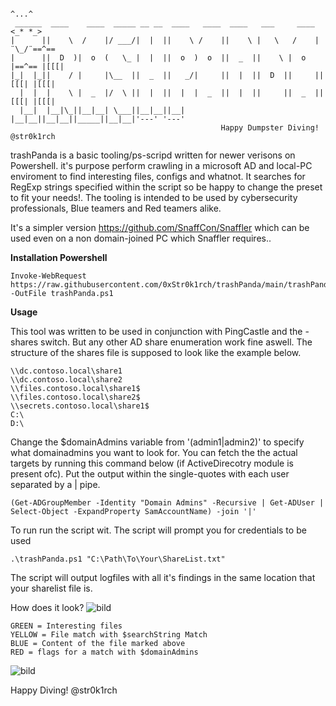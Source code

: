 ```
                                                                      ^...^
 ______  ____    ____  _____ __ __  ____   ____  ____   ___     ____ <_* *_>
|      ||    \  /    |/ ___/|  |  ||    \ /    ||    \ |   \   /    | ¨\_/¨==^== 
|      ||  D  )|  o  (   \_ |  |  ||  o  )  o  ||  _  ||    \ |  o  |==^== |[[[|
|_|  |_||    / |     |\__  ||  _  ||   _/|     ||  |  ||  D  ||     ||[[[| |[[[|
  |  |  |    \ |  _  |/  \ ||  |  ||  |  |  _  ||  |  ||     ||  _  ||[[[| |[[[|
  |__|  |__|\_||__|__| \___||__|__||__|  |__|__||__|__||_____||__|__|'---' '---'
                                               Happy Dumpster Diving! @str0k1rch
```

trashPanda is a basic tooling/ps-scripd written for newer verisons on Powershell.
it's purpose perform crawling in a microsoft AD and local-PC enviroment to find interesting files, configs and whatnot.
It searches for RegExp strings specified within the script so be happy to change the preset to
fit your needs!. The tooling is intended to be used by cybersecurity professionals, Blue teamers and Red teamers alike.

It's a simpler version https://github.com/SnaffCon/Snaffler which can be used even on a non domain-joined PC which Snaffler requires..

**Installation Powershell**
```
Invoke-WebRequest https://raw.githubusercontent.com/0xStr0k1rch/trashPanda/main/trashPanda.ps1 -OutFile trashPanda.ps1
```

**Usage**

This tool was written to be used in conjunction with PingCastle and the -shares switch. But any other AD share enumeration work fine aswell. 
The structure of the shares file is supposed to look like the example below.

```
\\dc.contoso.local\share1
\\dc.contoso.local\share2
\\files.contoso.local\share1$
\\files.contoso.local\share2$
\\secrets.contoso.local\share1$
C:\
D:\
```

Change the $domainAdmins variable from '(admin1|admin2)' to specify what domainadmins you want to look for.
You can fetch the the actual targets by running this command below (if ActiveDirecotry module is present ofc).
Put the output within the single-quotes with each user separated by a | pipe.
```
(Get-ADGroupMember -Identity "Domain Admins" -Recursive | Get-ADUser | Select-Object -ExpandProperty SamAccountName) -join '|'
```
To run run the script wit. The script will prompt you for credentials to be used
```
.\trashPanda.ps1 "C:\Path\To\Your\ShareList.txt"
```
The script will output logfiles with all it's findings in the same location that your sharelist file is.

How does it look?
![bild](https://github.com/0xStr0k1rch/trashPanda/assets/130508141/2c812186-3ca9-4326-8db1-7f725f2b7259)
```
GREEN = Interesting files
YELLOW = File match with $searchString Match
BLUE = Content of the file marked above
RED = flags for a match with $domainAdmins
```
![bild](https://github.com/0xStr0k1rch/trashPanda/assets/130508141/61e73cac-9807-4d30-b517-dec9d7810f7b)

Happy Diving!
@str0k1rch

